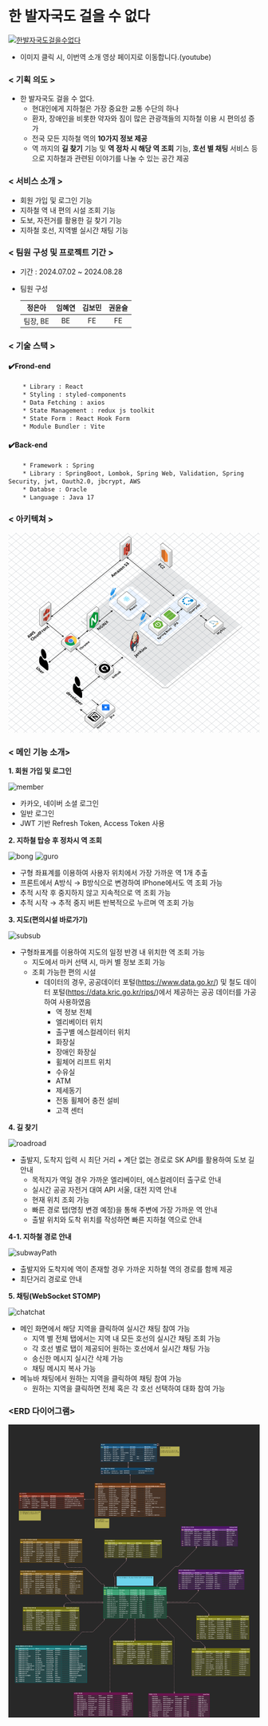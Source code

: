  
# 한 발자국도 걸을 수 없다
[![한발자국도걸을수없다](https://github.com/user-attachments/assets/e954930e-58cf-4382-884e-263f4b15cdea)](https://youtu.be/AVsQdcvikPM)
- 이미지 클릭 시, 이번역 소개 영상 페이지로 이동합니다.(youtube)


### < 기획 의도 >
* 한 발자국도 걸을 수 없다.
  * 현대인에게 지하철은 가장 중요한 교통 수단의 하나
  * 환자, 장애인을 비롯한 약자와 짐이 많은 관광객들의 지하철 이용 시 편의성 증가
  * 전국 모든 지하철 역의 **10가지 정보 제공**
  * 역 까지의 **길 찾기** 기능 및 **역 정차 시 해당 역 조회** 기능, **호선 별 채팅** 서비스 등으로 지하철과 관련된 이야기를 나눌 수 있는 공간 제공
 
 ### < 서비스 소개 >
* 회원 가입 및 로그인 기능
* 지하철 역 내 편의 시설 조회 기능
* 도보, 자전거를 활용한 길 찾기 기능
* 지하철 호선, 지역별 실시간 채팅 기능

### < 팀원 구성 및 프로젝트 기간 >
* 기간 : 2024.07.02 ~ 2024.08.28
* 팀원 구성
  
  |정은아|임혜연|김보민|권윤슬|
  |:---:|:---:|:---:|:---:|
  |팀장, BE|BE|FE|FE|

### < 기술 스택 >
#### ✔️Frond-end
        * Library : React
        * Styling : styled-components
        * Data Fetching : axios
        * State Management : redux js toolkit
        * State Form : React Hook Form
        * Module Bundler : Vite

#### ✔️Back-end
        * Framework : Spring
        * Library : SpringBoot, Lombok, Spring Web, Validation, Spring Security, jwt, Oauth2.0, jbcrypt, AWS
        * Databse : Oracle
        * Language : Java 17 

### < 아키텍쳐 >
<img src="https://github.com/None-Step/None-Step-BE/blob/main/Architecture.png" width="600" height="400"/>

### < 메인 기능 소개> 

**1. 회원 가입 및 로그인**

![member](https://github.com/user-attachments/assets/89776a24-4c20-4573-a373-a1bfac49c7bc)

   * 카카오, 네이버 소셜 로그인
   * 일반 로그인
   * JWT 기반 Refresh Token, Access Token 사용

**2. 지하철 탑승 후 정차시 역 조회**

![bong](https://github.com/user-attachments/assets/f0e574cd-421c-4212-b6e6-95776fb18a6e)
![guro](https://github.com/user-attachments/assets/dedd063a-1c6d-42f8-b170-31b0483c1b0b)

   * 구형 좌표계를 이용하여 사용자 위치에서 가장 가까운 역 1개 추출
   * 프론트에서 A방식 → B방식으로 변경하여 IPhone에서도 역 조회 가능
   * 추적 시작 후 중지하지 않고 지속적으로 역 조회 가능
   * 추적 시작 → 추적 중지 버튼 반복적으로 누르며 역 조회 가능
  
**3. 지도(편의시설 바로가기)**

![subsub](https://github.com/user-attachments/assets/46ab2bdd-a76c-4725-839f-542835c084f8)

- 구형좌표계를 이용하여 지도의 일정 반경 내 위치한 역 조회 가능
    - 지도에서 마커 선택 시, 마커 별 정보 조회 가능
    - 조회 가능한 편의 시설
       - 데이터의 경우, 공공데이터 포털(https://www.data.go.kr/) 및 철도 데이터 포털(https://data.kric.go.kr/rips/)에서 제공하는 공공 데이터를 가공하여 사용하였음<br>
          - 역 정보 전체
          - 엘리베이터 위치
          - 출구별 에스컬레이터 위치
          - 화장실
          - 장애인 화장실
          - 휠체어 리프트 위치
          - 수유실
          - ATM
          - 제세동기
          - 전동 휠체어 충전 설비
          - 고객 센터
        
**4. 길 찾기**

![roadroad](https://github.com/user-attachments/assets/eb7696cf-80d8-414f-8fb4-d686a6b9726a)

- 출발지, 도착지 입력 시 최단 거리 + 계단 없는 경로로 SK API를 활용하여 도보 길 안내
    - 목적지가 역일 경우 가까운 엘리베이터, 에스컬레이터 출구로 안내
    - 실시간 공공 자전거 대여 API 서울, 대전 지역 안내
    - 현재 위치 조회 가능
    - 빠른 경로 탭(명칭 변경 예정)을 통해 주변에 가장 가까운 역 안내
    - 출발 위치와 도착 위치를 작성하면 빠른 지하철 역으로 안내


**4-1. 지하철 경로 안내**

![subwayPath](https://github.com/user-attachments/assets/5d3acd08-8a4a-4540-a4c5-dcbec2c6dd2a)

- 출발지와 도착지에 역이 존재할 경우 가까운 지하철 역의 경로를 함께 제공
- 최단거리 경로로 안내
  
**5. 채팅(WebSocket STOMP)**

![chatchat](https://github.com/user-attachments/assets/bffd2948-3e45-40ba-abb2-e31bb8e607bc)

   - 메인 화면에서 해당 지역을 클릭하여 실시간 채팅 참여 가능
     - 지역 별 전체 탭에서는 지역 내 모든 호선의 실시간 채팅 조회 가능
     - 각 호선 별로 탭이 제공되어 원하는 호선에서 실시간 채팅 가능
     - 송신한 메시지 실시간 삭제 가능
     - 채팅 메시지 복사 가능
   - 메뉴바 채팅에서 원하는 지역을 클릭하여 채팅 참여 가능
     - 원하는 지역을 클릭하면 전체 혹은 각 호선 선택하여 대화 참여 가능

### <ERD 다이어그램>
<img src="https://github.com/None-Step/None-Step-BE/blob/main/ERD.png" />

